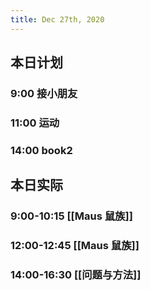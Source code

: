 ```yaml
---
title: Dec 27th, 2020
---
```


## 本日计划
### 9:00 接小朋友
### 11:00 运动
### 14:00 book2
## 本日实际
### 9:00-10:15 [[Maus 鼠族]]
### 12:00-12:45 [[Maus 鼠族]]
### 14:00-16:30 [[问题与方法]]
### 
